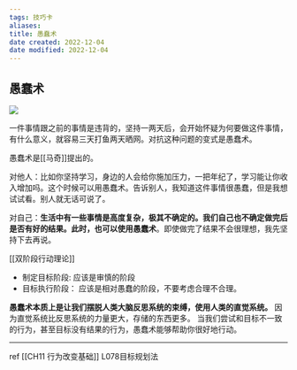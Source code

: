 ```yaml
---
tags: 技巧卡
aliases: 
title: 愚蠢术
date created: 2022-12-04
date modified: 2022-12-04
---
```


## 愚蠢术

![](https://xxpic.oss-cn-qingdao.aliyuncs.com/pic/20220406211255.png)

一件事情跟之前的事情是违背的，坚持一两天后，会开始怀疑为何要做这件事情，有什么意义，就容易三天打鱼两天晒网。对抗这种问题的变式是愚蠢术。

愚蠢术是[[马奇]]提出的。

对他人：比如你坚持学习，身边的人会给你施加压力，一把年纪了，学习能让你收入增加吗。这个时候可以用愚蠢术。告诉别人，我知道这件事情很愚蠢，但是我想试试看。别人就无话可说了。

对自己：**生活中有一些事情是高度复杂，极其不确定的。我们自己也不确定做完后是否有好的结果。此时，也可以使用愚蠢术**。即使做完了结果不会很理想，我先坚持下去再说。

[[双阶段行动理论]]
-   制定目标阶段: 应该是审慎的阶段
-   目标执行阶段： 应该是相对愚蠢的阶段，不要考虑合理不合理。

**愚蠢术本质上是让我们摆脱人类大脑反思系统的束缚，使用人类的直觉系统。** 因为直觉系统比反思系统的力量更大，存储的东西更多。
当我们尝试和目标不一致的行为，甚至目标没有结果的行为，愚蠢术能够帮助你很好地行动。

---

ref [[CH11 行为改变基础]] L078目标规划法